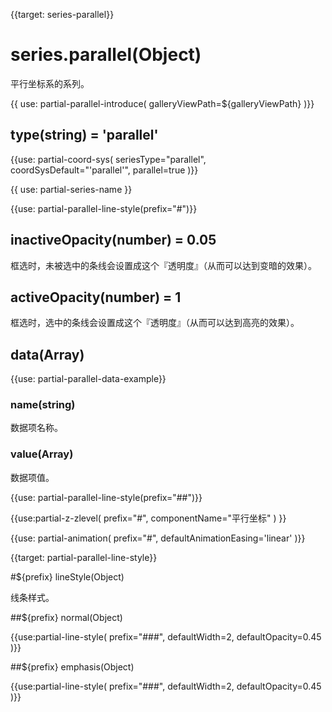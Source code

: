 
{{target: series-parallel}}

# series.parallel(Object)

平行坐标系的系列。

{{ use: partial-parallel-introduce(
    galleryViewPath=${galleryViewPath}
)}}


## type(string) = 'parallel'


{{use: partial-coord-sys(
    seriesType="parallel",
    coordSysDefault="'parallel'",
    parallel=true
)}}


{{ use: partial-series-name }}


{{use: partial-parallel-line-style(prefix="#")}}


## inactiveOpacity(number) = 0.05

框选时，未被选中的条线会设置成这个『透明度』（从而可以达到变暗的效果）。


## activeOpacity(number) = 1

框选时，选中的条线会设置成这个『透明度』（从而可以达到高亮的效果）。



## data(Array)

{{use: partial-parallel-data-example}}

### name(string)

数据项名称。

### value(Array)

数据项值。

{{use: partial-parallel-line-style(prefix="##")}}


{{use:partial-z-zlevel(
    prefix="#",
    componentName="平行坐标"
) }}

{{use: partial-animation(
    prefix="#",
    defaultAnimationEasing='linear'
)}}





{{target: partial-parallel-line-style}}

#${prefix} lineStyle(Object)

线条样式。

##${prefix} normal(Object)

{{use:partial-line-style(
    prefix="###",
    defaultWidth=2,
    defaultOpacity=0.45
)}}

##${prefix} emphasis(Object)

{{use:partial-line-style(
    prefix="###",
    defaultWidth=2,
    defaultOpacity=0.45
)}}



